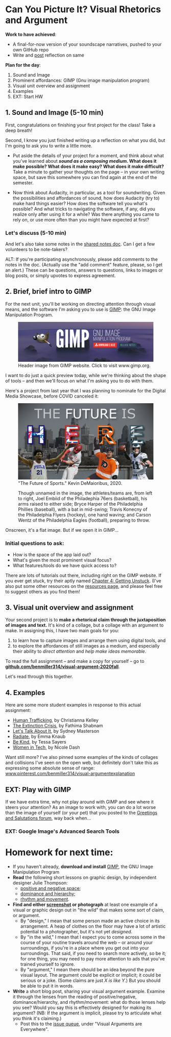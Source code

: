 
# Can You Picture It? Visual Rhetorics and Argument

**Work to have achieved**:

* A final-for-now version of your soundscape narratives, pushed to your own GitHub repo
* Write and [post]({{site.github.issues_url}}/5) reflection on same


**Plan for the day**:

1. Sound and Image <!-- (15-20 min) -->
2. Prominent affordances: GIMP (Gnu image manipulation program)
3. Visual unit overview and assignment
4. Examples
5. EXT: Start HW
<!-- Have GIMP running in the BG -->

## 1. Sound and Image (5-10 min)

First, congratulations on finishing your first project for the class! Take a deep breath!

Second, I know you just finished writing up a reflection on what you did, but I'm going to ask you to write a little more.

* Put aside the details of your project for a moment, and think about what you've learned about **_sound as a composing medium_. What does it make possible? What does it make easy? What does it make difficult?** Take a minute to gather your thoughts on the page – in your own writing space, but save this somewhere you can find again at the end of the semester.

* Now think about Audacity, in particular, as a tool for soundwriting. Given the possibilities and affordances of sound, how does Audacity (try to) make hard things easier? How does the software tell you what's possible? And what tricks to navigating the software, if any, did you realize only after using it for a while? Was there anything you came to rely on, or use more often than you might have expected at first?

### Let's discuss (5-10 min)
And let's also take some notes in the [shared notes doc](http://bit.ly/cdm2021spring-notes). Can I get a few volunteers to be note-takers?
<!-- discuss the visual layout of Audacity, e.g. the layers; the feedback of cursor events and changing size/position; the menus -->

<div class="alert alert-warning">
ALT: If you're participating asynchronously, please add comments to the notes in the doc. (Actually use the "add comment" feature, please, so I get an alert.) These can be questions, answers to questions, links to images or blog posts, or simply upvotes to express agreement.
</div>


## 2. Brief, brief intro to GIMP
For the next unit, you'll be working on directing attention through visual means, and the software I'm asking you to use is [GIMP](https://www.gimp.org/downloads/): the <span title="GNU, in turn, stands for _GNU's Not Unix._ Yyup.">GNU</span> Image Manipulation Program.

<figure>
<a href="https://www.gimp.org"><img src="../assets/img/gimp-header.png" alt="over background of misty rocks in shades of purple, text reads 'GIMP: Gnu Image Manipulation Program'"></a>
<figcaption>Header image from GIMP website. Click to visit www.gimp.org.</figcaption>
</figure>

I want to do just a quick preview today, while we're thinking about the shape of tools – and then we'll focus on what I'm asking you to do with them.

Here's a project from last year that I was planning to nominate for the Digital Media Showcase, before COVID canceled it:
<figure>
<img src="../assets/img/ktdemay--future.png" alt="Philadelphia skyline behind cutouts of four athletes, in uniform for Philly basketball, baseball, hockey, and football teams. Text reads, 'The future is HERE'; team logos fill the last four letters." longdesc="#text-from-showcase-image" />
<figcaption>"The Future of Sports." Kevin DeMaioribus, 2020.</figcaption>
<div id="text-from-showcase-image" class="sr-only">
<p>Though unnamed in the image, the athletes/teams are, from left to right, Joel Embiid of the Philadephia 76ers (basketball), his arms raised to either side; Bryce Harper of the Philadelphia Phillies (baseball), with a bat in mid-swing; Travis Konecny of the Philadelphia Flyers (hockey), one hand waving; and Carson Wentz of the Philadelphia Eagles (football), preparing to throw.</p></div>
</figure>

Onscreen, it's a flat image. But if we open it in GIMP...

### Initial questions to ask:

- How is the space of the app laid out?
- What's given the most prominent visual focus?
- What features/tools do we have quick access to?

<!-- Note that these are the exact same questions I asked of Audacity. -->
<!-- give tour: layers at bottom right, tools at upper left, tool options at lower left, undo at top right. -->
<!-- Toggle visibility. -->
<!-- Duplicate -->



<div class="alert alert-info mt-3">
There are lots of tutorials out there, including right on the GIMP website. If you ever get stuck, try their aptly named <a href="https://docs.gimp.org/2.10/en/gimp-getting-unstuck.html">Chapter 4: Getting Unstuck</a>. (I've also put some other resources on the <a href="{{site.github.url}}/resources">resources page</a>, and please feel free to suggest others as you find them!
</div>

## 3. Visual unit overview and assignment

Your second project is to **make a rhetorical claim through the juxtaposition of images and text.** It's kind of a collage, but a collage with an argument to make. In assigning this, I have two main goals for you:

1. to learn how to capture images and arrange them using digital tools, and
2. to explore the affordances of still images as a medium, and especially their ability to _direct attention_ and _help make ideas memorable_.

<div class="alert alert-success">
To read the full assignment – and make a copy for yourself – go to <strong><a href="https://github.com/benmiller314/visual-argument-2020fall#project-2-visual-argument--rhetorical-collage">github.com/benmiller314/visual-argument-2020fall</a></strong>.
</div>

Let's read through this together.

<!-- Go through overview, constraints, deadlines. -->

## 4. Examples

Here are some more student examples in response to this actual assignment:
* [Human Trafficking](https://github.com/csk32/visual-argument-2020fall/blob/master/Human_Trafficking_updated.png), by Christianna Kelley
* [The Extinction Crisis](http://dmap.pitt.edu/node/301), by Fathima Shabnam
* [Let's Talk About It](https://raw.githubusercontent.com/sydneymasterson/visual-argument-2020spring/master/PNGs/visual-argument-2-23.png), by Sydney Masterson
* [Radiate]("http://dmap.pitt.edu/node/300), by Emma Knaub
* [Be Kind](http://dmap.pitt.edu/node/244), by Tessa Sayers
* [Women in Tech](http://dmap.pitt.edu/node/245), by Nicole Dash


Want still more? I've also pinned some examples of the kinds of collages and collisions I've seen on the open web, but definitely don't take this as expressing some absolute sense of range:
<a href="https://www.pinterest.com/benmiller314/visual-argumentexplanation/">www.pinterest.com/benmiller314/visual-argumentexplanation</a>

<!-- FOR 2020fall: You have 15 more minutes, even after the demo! Ask students to manipulate the image they posted to the Greetings and Salutations forum post. -->

## EXT: Play with GIMP
If we have extra time, why not play around with GIMP and see where it steers your attention? As an image to work with, you can do a lot worse than the image of yourself (or your pet) that you posted to the [Greetings and Salutations forum]({{site.github.issues_url}}/1), way back when...

### EXT: Google Image's Advanced Search Tools
<!--
Not everything is just available for any use – even if you can find it on a public website. See my FAQ from last year at https://cdm2017.majoringinmeta.net/lesson-04/#key-questions-and-considerations-20-30-min.
-->

<!--
## EXT: More on GIMP
I'll demo, using Beverly & Pack. "Fly Me to the Moon, by Way of a Hot Air Balloon."" 7 Sept. 2009. Flickr, https://www.flickr.com/photos/walkadog/3897126692/.

Points to hit:
* Single window mode
* Lots of selection tools
   - Quick Mask to help see what's currently selected
* Pay attention to the tiny text at the bottom
<!--* Extracting objects from background. Inverse select-->
<!--
* Layers! Of course layers
* Clone tool; tool settings window
* Scale effects. Rasters vs. vectors
-->



# Homework for next time:

* If you haven't already, **download and install** [GIMP](https://www.gimp.org/downloads/), the GNU Image Manipulation Program
* **Read** the following short lessons on graphic design, by independent designer Julie Thompson:
   - <a href="https://www.thetypetree.com/blog/graphic-design-101-positive-and-negative-space">positive and negative space</a>;
   - <a href="https://www.thetypetree.com/blog/graphic-design-101-dominancehierarchy">dominance and hierarchy</a>;
   - <a href="https://www.thetypetree.com/blog/graphic-design-101-rhythm-and-movement">rhythm and movement</a>.
* **Find and either [screenshot](https://www.take-a-screenshot.org/) or photograph** at least one example of a visual or graphic design out in "the wild" that makes some sort of claim, or argument.
  - By "design," I mean that some person made an active choice in its arrangement. A heap of clothes on the floor may have a lot of artistic potential to a photographer, but it's not yet *designed*.
  - By "in the wild," I mean that I expect you to come across some in the course of your routine travels around the web – or around your surroundings, if you're in a place where you get out into your surroundings. That said, if you need to search more actively, so be it; for one thing, you may need to pay more attention to ads that you've trained yourself to ignore.
   - By "argument," I mean there should be an idea beyond the pure visual layout. The argument could be explicit or implicit; it could be serious or a joke. (Some claims are just _X is like Y_.) But you should be able to put it in words.
* **Write** a short blog post, sharing your visual argument example. Examine it through the lenses from the reading of positive/negative, dominance/hierarchy, and rhythm/movement: what do those lenses help you see? Would you say this is effectively designed for making its argument? (NB: If the argument is implicit, please try to articulate what you think it's claiming.)
   - Post this to the [issue queue]({{site.github.issues_url}}), under "Visual Arguments are Everywhere".
